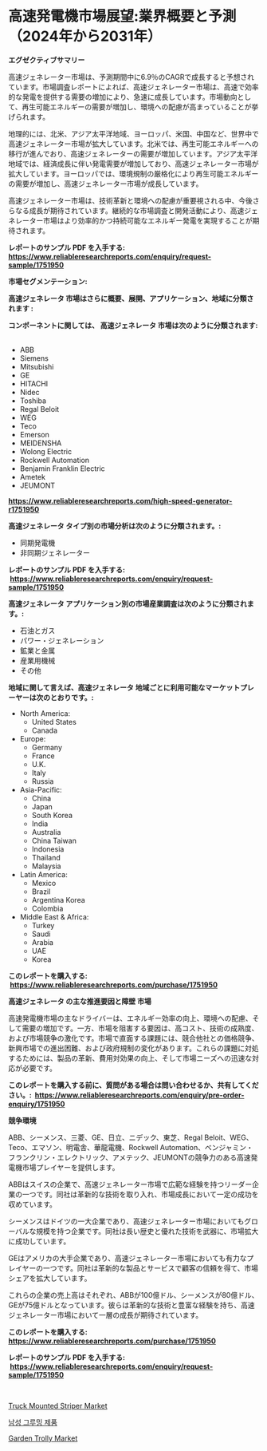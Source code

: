 <p><h1>高速発電機市場展望:業界概要と予測（2024年から2031年）</h1></p><p><strong>エグゼクティブサマリー</strong></p>
<p><p>高速ジェネレーター市場は、予測期間中に6.9％のCAGRで成長すると予想されています。市場調査レポートによれば、高速ジェネレーター市場は、高速で効率的な発電を提供する需要の増加により、急速に成長しています。市場動向として、再生可能エネルギーの需要が増加し、環境への配慮が高まっていることが挙げられます。</p><p>地理的には、北米、アジア太平洋地域、ヨーロッパ、米国、中国など、世界中で高速ジェネレーター市場が拡大しています。北米では、再生可能エネルギーへの移行が進んでおり、高速ジェネレーターの需要が増加しています。アジア太平洋地域では、経済成長に伴い発電需要が増加しており、高速ジェネレーター市場が拡大しています。ヨーロッパでは、環境規制の厳格化により再生可能エネルギーの需要が増加し、高速ジェネレーター市場が成長しています。</p><p>高速ジェネレーター市場は、技術革新と環境への配慮が重要視される中、今後さらなる成長が期待されています。継続的な市場調査と開発活動により、高速ジェネレーター市場はより効率的かつ持続可能なエネルギー発電を実現することが期待されます。</p></p>
<p><strong>レポートのサンプル PDF を入手する: <a href="https://www.reliableresearchreports.com/enquiry/request-sample/1751950">https://www.reliableresearchreports.com/enquiry/request-sample/1751950</a></strong></p>
<p><strong>市場セグメンテーション:</strong></p>
<p><strong> 高速ジェネレータ 市場はさらに概要、展開、アプリケーション、地域に分類されます :</strong></p>
<p><strong>コンポーネントに関しては、 高速ジェネレータ 市場は次のように分類されます: &nbsp;</strong></p>
<p><ul><li>ABB</li><li>Siemens</li><li>Mitsubishi</li><li>GE</li><li>HITACHI</li><li>Nidec</li><li>Toshiba</li><li>Regal Beloit</li><li>WEG</li><li>Teco</li><li>Emerson</li><li>MEIDENSHA</li><li>Wolong Electric</li><li>Rockwell Automation</li><li>Benjamin Franklin Electric</li><li>Ametek</li><li>JEUMONT</li></ul></p>
<p><strong><a href="https://www.reliableresearchreports.com/high-speed-generator-r1751950">https://www.reliableresearchreports.com/high-speed-generator-r1751950</a></strong></p>
<p><strong> 高速ジェネレータ タイプ別の市場分析は次のように分類されます。:</strong></p>
<p><ul><li>同期発電機</li><li>非同期ジェネレーター</li></ul></p>
<p><strong>レポートのサンプル PDF を入手する: &nbsp;<a href="https://www.reliableresearchreports.com/enquiry/request-sample/1751950">https://www.reliableresearchreports.com/enquiry/request-sample/1751950</a></strong></p>
<p><strong> 高速ジェネレータ アプリケーション別の市場産業調査は次のように分類されます。:</strong></p>
<p><ul><li>石油とガス</li><li>パワー・ジェネレーション</li><li>鉱業と金属</li><li>産業用機械</li><li>その他</li></ul></p>
<p><strong>地域に関して言えば、高速ジェネレータ 地域ごとに利用可能なマーケットプレーヤーは次のとおりです。:</strong></p>
<p><ul>
    <li>
        North America:
        <ul>
            <li>United States</li>
            <li>Canada</li>
        </ul>
    </li>
    <li>
        Europe:
        <ul>
            <li>Germany</li>
            <li>France</li>
            <li>U.K.</li>
            <li>Italy</li>
            <li>Russia</li>
        </ul>
    </li>
    <li>
        Asia-Pacific:
        <ul>
            <li>China</li>
            <li>Japan</li>
            <li>South Korea</li>
            <li>India</li>
            <li>Australia</li>
            <li>China Taiwan</li>
            <li>Indonesia</li>
            <li>Thailand</li>
            <li>Malaysia</li>
        </ul>
    </li>
    <li>
        Latin America:
        <ul>
            <li>Mexico</li>
            <li>Brazil</li>
            <li>Argentina Korea</li>
            <li>Colombia</li>
        </ul>
    </li>
    <li>
        Middle East & Africa:
        <ul>
            <li>Turkey</li>
            <li>Saudi</li>
            <li>Arabia</li>
            <li>UAE</li>
            <li>Korea</li>
        </ul>
    </li>
    </ul></p>
<p><strong>このレポートを購入する: &nbsp;<a href="https://www.reliableresearchreports.com/purchase/1751950">https://www.reliableresearchreports.com/purchase/1751950</a></strong></p>
<p><strong>高速ジェネレータ の主な推進要因と障壁 市場</strong></p>
<p><p>高速発電機市場の主なドライバーは、エネルギー効率の向上、環境への配慮、そして需要の増加です。一方、市場を阻害する要因は、高コスト、技術の成熟度、および市場競争の激化です。市場で直面する課題には、競合他社との価格競争、新興市場での進出困難、および政府規制の変化があります。これらの課題に対処するためには、製品の革新、費用対効果の向上、そして市場ニーズへの迅速な対応が必要です。</p></p>
<p><strong>このレポートを購入する前に、質問がある場合は問い合わせるか、共有してください。:&nbsp; <a href="https://www.reliableresearchreports.com/enquiry/pre-order-enquiry/1751950">https://www.reliableresearchreports.com/enquiry/pre-order-enquiry/1751950</a></strong></p>
<p><strong>競争環境</strong></p>
<p><p>ABB、シーメンス、三菱、GE、日立、ニデック、東芝、Regal Beloit、WEG、Teco、エマソン、明電舎、華龍電機、Rockwell Automation、ベンジャミン・フランクリン・エレクトリック、アメテック、JEUMONTの競争力のある高速発電機市場プレイヤーを提供します。</p><p>ABBはスイスの企業で、高速ジェネレーター市場で広範な経験を持つリーダー企業の一つです。同社は革新的な技術を取り入れ、市場成長において一定の成功を収めています。</p><p>シーメンスはドイツの一大企業であり、高速ジェネレーター市場においてもグローバルな規模を持つ企業です。同社は長い歴史と優れた技術を武器に、市場拡大に成功しています。</p><p>GEはアメリカの大手企業であり、高速ジェネレーター市場においても有力なプレイヤーの一つです。同社は革新的な製品とサービスで顧客の信頼を得て、市場シェアを拡大しています。</p><p>これらの企業の売上高はそれぞれ、ABBが100億ドル、シーメンスが80億ドル、GEが75億ドルとなっています。彼らは革新的な技術と豊富な経験を持ち、高速ジェネレーター市場において一層の成長が期待されています。</p></p>
<p><strong>このレポートを購入する: &nbsp; <a href="https://www.reliableresearchreports.com/purchase/1751950">https://www.reliableresearchreports.com/purchase/1751950</a></strong></p>
<p><strong>レポートのサンプル PDF を入手する: &nbsp;<a href="https://www.reliableresearchreports.com/enquiry/request-sample/1751950">https://www.reliableresearchreports.com/enquiry/request-sample/1751950</a></strong><strong></strong></p>
<p>&nbsp;</p>
<p><p><a href="https://github.com/kufem1/Market-Research-Report-List-2/blob/main/truck-mounted-striper-market.md">Truck Mounted Striper Market</a></p><p><a href="https://medium.com/@heatherelasquez5675/2024-2031-%EB%85%84-%EA%B8%B0%EA%B0%84%EC%9D%84-%EC%9C%84%ED%95%9C-%EB%82%A8%EC%84%B1-%EA%B7%B8%EB%A3%A8%EB%B0%8D-%EC%A0%9C%ED%92%88-%EC%8B%9C%EC%9E%A5-%EB%8F%99%ED%96%A5-%EB%B0%8F-%EC%8B%9C%EC%9E%A5-%EB%B6%84%EC%84%9D%EC%9D%84-%EC%98%88%EC%B8%A1%ED%95%A9%EB%8B%88%EB%8B%A4-020c469cb384">남성 그루밍 제품</a></p><p><a href="https://github.com/singletonthaxterkelliehr2df/Market-Research-Report-List-1/blob/main/garden-trolly-market.md">Garden Trolly Market</a></p></p>